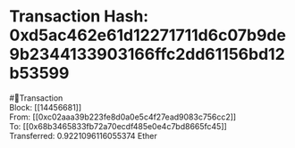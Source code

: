 
Transaction Hash: 0xd5ac462e61d12271711d6c07b9de9b2344133903166ffc2dd61156bd12b53599
====================================================================================
  
#💸Transaction  
Block: [[14456681]]  
From: [[0xc02aaa39b223fe8d0a0e5c4f27ead9083c756cc2]]  
To: [[0x68b3465833fb72a70ecdf485e0e4c7bd8665fc45]]  
Transferred: 0.9221096116055374 Ether
